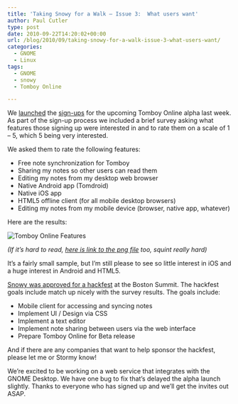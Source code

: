 ```yaml
---
title: 'Taking Snowy for a Walk – Issue 3:  What users want'
author: Paul Cutler
type: post
date: 2010-09-22T14:20:02+00:00
url: /blog/2010/09/taking-snowy-for-a-walk-issue-3-what-users-want/
categories:
  - GNOME
  - Linux
tags:
  - GNOME
  - snowy
  - Tomboy Online

---
```

We [launched][1] the [sign-ups][2] for the upcoming Tomboy Online alpha last week. As part of the sign-up process we included a brief survey asking what features those signing up were interested in and to rate them on a scale of 1 &#8211; 5, which 5 being very interested.

We asked them to rate the following features:

  * Free note synchronization for Tomboy
  * Sharing my notes so other users can read them
  * Editing my notes from my desktop web browser
  * Native Android app (Tomdroid)
  * Native iOS app
  * HTML5 offline client (for all mobile desktop browsers)
  * Editing my notes from my mobile device (browser, native app, whatever)

Here are the results:
  
<img src="https://i0.wp.com/www.paulcutler.org/files/tomboy_online_features.png?w=700" alt="Tomboy Online Features" data-recalc-dims="1" />

_(If it&#8217;s hard to read, [here is link to the png file][3] too, squint really hard)_

It&#8217;s a fairly small sample, but I&#8217;m still please to see so little interest in iOS and a huge interest in Android and HTML5.

[Snowy was approved for a hackfest][4] at the Boston Summit. The hackfest goals include match up nicely with the survey results. The goals include:

  * Mobile client for accessing and syncing notes
  * Implement UI / Design via CSS
  * Implement a text editor
  * Implement note sharing between users via the web interface
  * Prepare Tomboy Online for Beta release

And if there are any companies that want to help sponsor the hackfest, please let me or Stormy know!

We&#8217;re excited to be working on a web service that integrates with the GNOME Desktop. We have one bug to fix that&#8217;s delayed the alpha launch slightly. Thanks to everyone who has signed up and we&#8217;ll get the invites out ASAP.

 [1]: http://www.paulcutler.org/blog/?p=1451
 [2]: https://spreadsheets.google.com/viewform?formkey=dFZleG05V196b3g4VUFSTHhzcTRFMmc6MQ
 [3]: http://www.paulcutler.org/files/tomboy_online_features.png
 [4]: http://live.gnome.org/Hackfests/Snowy